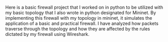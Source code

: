 Here is a basic firewall project that I worked on in python to be utilized with my basic topology that I also wrote in python designated for Mininet. By implementing this firewall with my topology in mininet, it simulates the application of a basic and practical firewall. I have analyzed how packets traverse through the topology and how they are affected by the rules dictated by my firewall using Wireshark.
